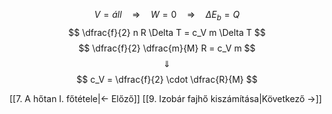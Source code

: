 
$$
V = áll \quad \Rightarrow \quad
W = 0 \quad \Rightarrow \quad
\Delta E_b = Q
$$
$$
\dfrac{f}{2} n R \Delta T = c_V m \Delta T
$$
$$
\dfrac{f}{2} \dfrac{m}{M} R = c_V m
$$
$$\Downarrow$$
$$
c_V = \dfrac{f}{2} \cdot \dfrac{R}{M}
$$

[[7. A hőtan I. főtétele|← Előző]]
[[9. Izobár fajhő kiszámítása|Következő →]]